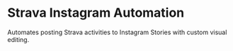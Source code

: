 # Strava Instagram Automation

Automates posting Strava activities to Instagram Stories with custom visual editing.
